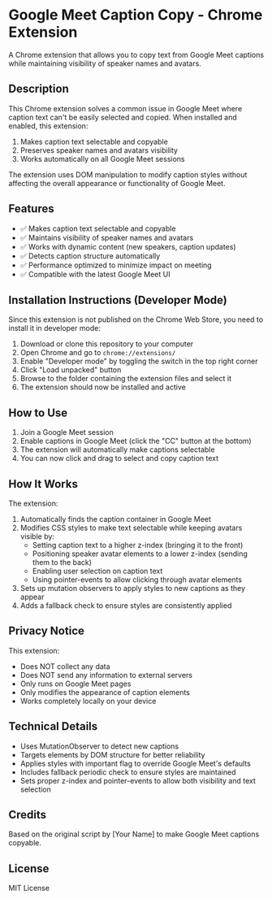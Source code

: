 # Google Meet Caption Copy - Chrome Extension

A Chrome extension that allows you to copy text from Google Meet captions while maintaining visibility of speaker names and avatars.

## Description

This Chrome extension solves a common issue in Google Meet where caption text can't be easily selected and copied. When installed and enabled, this extension:

1. Makes caption text selectable and copyable
2. Preserves speaker names and avatars visibility
3. Works automatically on all Google Meet sessions

The extension uses DOM manipulation to modify caption styles without affecting the overall appearance or functionality of Google Meet.

## Features

- ✅ Makes caption text selectable and copyable
- ✅ Maintains visibility of speaker names and avatars
- ✅ Works with dynamic content (new speakers, caption updates)
- ✅ Detects caption structure automatically
- ✅ Performance optimized to minimize impact on meeting
- ✅ Compatible with the latest Google Meet UI

## Installation Instructions (Developer Mode)

Since this extension is not published on the Chrome Web Store, you need to install it in developer mode:

1. Download or clone this repository to your computer
2. Open Chrome and go to `chrome://extensions/`
3. Enable "Developer mode" by toggling the switch in the top right corner
4. Click "Load unpacked" button
5. Browse to the folder containing the extension files and select it
6. The extension should now be installed and active

## How to Use

1. Join a Google Meet session
2. Enable captions in Google Meet (click the "CC" button at the bottom)
3. The extension will automatically make captions selectable
4. You can now click and drag to select and copy caption text

## How It Works

The extension:

1. Automatically finds the caption container in Google Meet
2. Modifies CSS styles to make text selectable while keeping avatars visible by:
   - Setting caption text to a higher z-index (bringing it to the front)
   - Positioning speaker avatar elements to a lower z-index (sending them to the back)
   - Enabling user selection on caption text
   - Using pointer-events to allow clicking through avatar elements
3. Sets up mutation observers to apply styles to new captions as they appear
4. Adds a fallback check to ensure styles are consistently applied

## Privacy Notice

This extension:
- Does NOT collect any data
- Does NOT send any information to external servers
- Only runs on Google Meet pages
- Only modifies the appearance of caption elements
- Works completely locally on your device

## Technical Details

- Uses MutationObserver to detect new captions
- Targets elements by DOM structure for better reliability
- Applies styles with important flag to override Google Meet's defaults
- Includes fallback periodic check to ensure styles are maintained
- Sets proper z-index and pointer-events to allow both visibility and text selection

## Credits

Based on the original script by [Your Name] to make Google Meet captions copyable.

## License

MIT License